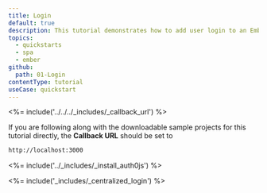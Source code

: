 ```yaml
---
title: Login
default: true
description: This tutorial demonstrates how to add user login to an Ember application with Auth0.
topics:
  - quickstarts
  - spa
  - ember
github:
  path: 01-Login
contentType: tutorial
useCase: quickstart
---
```

<%= include('../../../_includes/_callback_url') %>

If you are following along with the downloadable sample projects for this tutorial directly, the **Callback URL** should be set to

```bash
http://localhost:3000
```

<%= include('../_includes/_install_auth0js') %>

<%= include('_includes/_centralized_login') %>